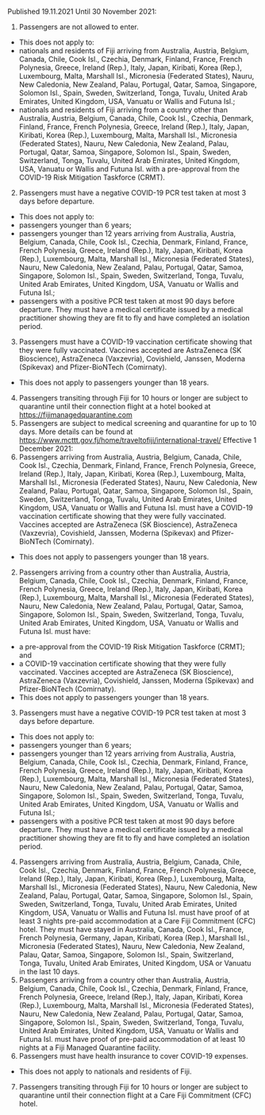 Published 19.11.2021
Until 30 November 2021:
1. Passengers are not allowed to enter.
- This does not apply to:
- nationals and residents of Fiji arriving from Australia, Austria, Belgium, Canada, Chile, Cook Isl., Czechia, Denmark, Finland, France, French Polynesia, Greece, Ireland (Rep.), Italy, Japan, Kiribati, Korea (Rep.), Luxembourg, Malta, Marshall Isl., Micronesia (Federated States), Nauru, New Caledonia, New Zealand, Palau, Portugal, Qatar, Samoa, Singapore, Solomon Isl., Spain, Sweden, Switzerland, Tonga, Tuvalu, United Arab Emirates, United Kingdom, USA, Vanuatu or Wallis and Futuna Isl.;
- nationals and residents of Fiji arriving from a country other than Australia, Austria, Belgium, Canada, Chile, Cook Isl., Czechia, Denmark, Finland, France, French Polynesia, Greece, Ireland (Rep.), Italy, Japan, Kiribati, Korea (Rep.), Luxembourg, Malta, Marshall Isl., Micronesia (Federated States), Nauru, New Caledonia, New Zealand, Palau, Portugal, Qatar, Samoa, Singapore, Solomon Isl., Spain, Sweden, Switzerland, Tonga, Tuvalu, United Arab Emirates, United Kingdom, USA, Vanuatu or Wallis and Futuna Isl. with a pre-approval from the COVID-19 Risk Mitigation Taskforce (CRMT).
2. Passengers must have a negative COVID-19 PCR test taken at most 3 days before departure.
- This does not apply to:
- passengers younger than 6 years;
- passengers younger than 12 years arriving from Australia, Austria, Belgium, Canada, Chile, Cook Isl., Czechia, Denmark, Finland, France, French Polynesia, Greece, Ireland (Rep.), Italy, Japan, Kiribati, Korea (Rep.), Luxembourg, Malta, Marshall Isl., Micronesia (Federated States), Nauru, New Caledonia, New Zealand, Palau, Portugal, Qatar, Samoa, Singapore, Solomon Isl., Spain, Sweden, Switzerland, Tonga, Tuvalu, United Arab Emirates, United Kingdom, USA, Vanuatu or Wallis and Futuna Isl.;
- passengers with a positive PCR test taken at most 90 days before departure. They must have a medical certificate issued by a medical practitioner showing they are fit to fly and have completed an isolation period.
3. Passengers must have a COVID-19 vaccination certificate showing that they were fully vaccinated. Vaccines accepted are AstraZeneca (SK Bioscience), AstraZeneca (Vaxzevria), Covishield, Janssen, Moderna (Spikevax) and Pfizer-BioNTech (Comirnaty).
- This does not apply to passengers younger than 18 years.
4. Passengers transiting through Fiji for 10 hours or longer are subject to quarantine until their connection flight at a hotel booked at <a href="https://fijimanagedquarantine.com">https://fijimanagedquarantine.com</a>
5. Passengers are subject to medical screening and quarantine for up to 10 days. More details can be found at <a href="https://www.mcttt.gov.fj/home/traveltofiji/international-travel/">https://www.mcttt.gov.fj/home/traveltofiji/international-travel/</a>
Effective 1 December 2021:
1. Passengers arriving from Australia, Austria, Belgium, Canada, Chile, Cook Isl., Czechia, Denmark, Finland, France, French Polynesia, Greece, Ireland (Rep.), Italy, Japan, Kiribati, Korea (Rep.), Luxembourg, Malta, Marshall Isl., Micronesia (Federated States), Nauru, New Caledonia, New Zealand, Palau, Portugal, Qatar, Samoa, Singapore, Solomon Isl., Spain, Sweden, Switzerland, Tonga, Tuvalu, United Arab Emirates, United Kingdom, USA, Vanuatu or Wallis and Futuna Isl. must have a COVID-19 vaccination certificate showing that they were fully vaccinated. Vaccines accepted are AstraZeneca (SK Bioscience), AstraZeneca (Vaxzevria), Covishield, Janssen, Moderna (Spikevax) and Pfizer-BioNTech (Comirnaty).
- This does not apply to passengers younger than 18 years.
2. Passengers arriving from a country other than Australia, Austria, Belgium, Canada, Chile, Cook Isl., Czechia, Denmark, Finland, France, French Polynesia, Greece, Ireland (Rep.), Italy, Japan, Kiribati, Korea (Rep.), Luxembourg, Malta, Marshall Isl., Micronesia (Federated States), Nauru, New Caledonia, New Zealand, Palau, Portugal, Qatar, Samoa, Singapore, Solomon Isl., Spain, Sweden, Switzerland, Tonga, Tuvalu, United Arab Emirates, United Kingdom, USA, Vanuatu or Wallis and Futuna Isl. must have:
- a pre-approval from the COVID-19 Risk Mitigation Taskforce (CRMT); and
- a COVID-19 vaccination certificate showing that they were fully vaccinated. Vaccines accepted are AstraZeneca (SK Bioscience), AstraZeneca (Vaxzevria), Covishield, Janssen, Moderna (Spikevax) and Pfizer-BioNTech (Comirnaty).
- This does not apply to passengers younger than 18 years.
3. Passengers must have a negative COVID-19 PCR test taken at most 3 days before departure.
- This does not apply to:
- passengers younger than 6 years;
- passengers younger than 12 years arriving from Australia, Austria, Belgium, Canada, Chile, Cook Isl., Czechia, Denmark, Finland, France, French Polynesia, Greece, Ireland (Rep.), Italy, Japan, Kiribati, Korea (Rep.), Luxembourg, Malta, Marshall Isl., Micronesia (Federated States), Nauru, New Caledonia, New Zealand, Palau, Portugal, Qatar, Samoa, Singapore, Solomon Isl., Spain, Sweden, Switzerland, Tonga, Tuvalu, United Arab Emirates, United Kingdom, USA, Vanuatu or Wallis and Futuna Isl.;
- passengers with a positive PCR test taken at most 90 days before departure. They must have a medical certificate issued by a medical practitioner showing they are fit to fly and have completed an isolation period.
4. Passengers arriving from Australia, Austria, Belgium, Canada, Chile, Cook Isl., Czechia, Denmark, Finland, France, French Polynesia, Greece, Ireland (Rep.), Italy, Japan, Kiribati, Korea (Rep.), Luxembourg, Malta, Marshall Isl., Micronesia (Federated States), Nauru, New Caledonia, New Zealand, Palau, Portugal, Qatar, Samoa, Singapore, Solomon Isl., Spain, Sweden, Switzerland, Tonga, Tuvalu, United Arab Emirates, United Kingdom, USA, Vanuatu or Wallis and Futuna Isl. must have proof of at least 3 nights pre-paid accommodation at a Care Fiji Commitment (CFC) hotel. They must have stayed in Australia, Canada, Cook Isl., France, French Polynesia, Germany, Japan, Kiribati, Korea (Rep.), Marshall Isl., Micronesia (Federated States), Nauru, New Caledonia, New Zealand, Palau, Qatar, Samoa, Singapore, Solomon Isl., Spain, Switzerland, Tonga, Tuvalu, United Arab Emirates, United Kingdom, USA or Vanuatu in the last 10 days.
5. Passengers arriving from a country other than Australia, Austria, Belgium, Canada, Chile, Cook Isl., Czechia, Denmark, Finland, France, French Polynesia, Greece, Ireland (Rep.), Italy, Japan, Kiribati, Korea (Rep.), Luxembourg, Malta, Marshall Isl., Micronesia (Federated States), Nauru, New Caledonia, New Zealand, Palau, Portugal, Qatar, Samoa, Singapore, Solomon Isl., Spain, Sweden, Switzerland, Tonga, Tuvalu, United Arab Emirates, United Kingdom, USA, Vanuatu or Wallis and Futuna Isl. must have proof of pre-paid accommodation of at least 10 nights at a Fiji Managed Quarantine facility.
6. Passengers must have health insurance to cover COVID-19 expenses.
- This does not apply to nationals and residents of Fiji.
7. Passengers transiting through Fiji for 10 hours or longer are subject to quarantine until their connection flight at a Care Fiji Commitment (CFC) hotel.